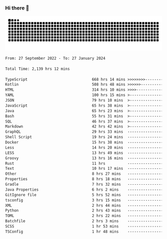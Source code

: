 ### Hi there 👋

<picture>
  <source media="(prefers-color-scheme: dark)" srcset="https://raw.githubusercontent.com/heyline/heyline/output/github-contribution-grid-snake-dark.svg">
  <source media="(prefers-color-scheme: light)" srcset="https://raw.githubusercontent.com/heyline/heyline/output/github-contribution-grid-snake.svg">
  <img alt="github contribution grid snake animation" src="https://raw.githubusercontent.com/heyline/heyline/output/github-contribution-grid-snake.svg">
</picture>

<!--START_SECTION:waka-->

```txt
From: 27 September 2022 - To: 27 January 2024

Total Time: 2,139 hrs 12 mins

TypeScript                             668 hrs 14 mins >>>>>>>>-----------------   31.24 %
Kotlin                                 508 hrs 48 mins >>>>>>-------------------   23.78 %
HTML                                   314 hrs 10 mins >>>>---------------------   14.69 %
YAML                                   100 hrs 15 mins >------------------------   04.69 %
JSON                                   79 hrs 10 mins  >------------------------   03.70 %
JavaScript                             65 hrs 38 mins  >------------------------   03.07 %
Java                                   65 hrs 23 mins  >------------------------   03.06 %
Bash                                   55 hrs 31 mins  >------------------------   02.60 %
SQL                                    46 hrs 37 mins  >------------------------   02.18 %
Markdown                               42 hrs 42 mins  >------------------------   02.00 %
GraphQL                                29 hrs 33 mins  -------------------------   01.38 %
Shell Script                           19 hrs 24 mins  -------------------------   00.91 %
Docker                                 15 hrs 38 mins  -------------------------   00.73 %
Less                                   14 hrs 20 mins  -------------------------   00.67 %
LESS                                   13 hrs 49 mins  -------------------------   00.65 %
Groovy                                 13 hrs 16 mins  -------------------------   00.62 %
Rust                                   11 hrs          -------------------------   00.51 %
Text                                   10 hrs 17 mins  -------------------------   00.48 %
Other                                  8 hrs 27 mins   -------------------------   00.40 %
Properties                             8 hrs 18 mins   -------------------------   00.39 %
Gradle                                 7 hrs 32 mins   -------------------------   00.35 %
Java Properties                        6 hrs 2 mins    -------------------------   00.28 %
GitIgnore file                         5 hrs 52 mins   -------------------------   00.27 %
tsconfig                               3 hrs 15 mins   -------------------------   00.15 %
XML                                    2 hrs 44 mins   -------------------------   00.13 %
Python                                 2 hrs 43 mins   -------------------------   00.13 %
TOML                                   2 hrs 22 mins   -------------------------   00.11 %
Batchfile                              2 hrs 3 mins    -------------------------   00.10 %
SCSS                                   1 hr 53 mins    -------------------------   00.09 %
TSConfig                               1 hr 48 mins    -------------------------   00.08 %
```

<!--END_SECTION:waka-->

